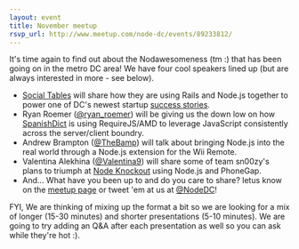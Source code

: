```yaml
---
layout: event
title: November meetup
rsvp_url: http://www.meetup.com/node-dc/events/89233812/
---
```


It's time again to find out about the Nodawesomeness (tm :) that has been going on in the metro DC area! We have four cool speakers lined up (but are always interested in more - see below).   

- [Social Tables](http://socialtables.com) will share how they are using Rails and Node.js together to power one of DC's newest startup [success stories](http://www.washingtonpost.com/business/capitalbusiness/the-download-social-tables-raises-500k-plans-to-hire/2012/07/20/gJQAKHR52W_story.html). 
- Ryan Roemer ([@ryan_roemer](https://twitter.com/ryan_roemer)) will be giving us the down low on how [SpanishDict](http://www.spanishdict.com/) is using RequireJS/AMD to leverage JavaScript consistently across the server/client boundry.
- Andrew Brampton ([@TheBamp](https://twitter.com/TheBramp)) will talk about bringing Node.js into the real world through a Node.js extension for the Wii Remote.
- Valentina Alekhina ([@Valentina9](http://twitter.com/Valentina9)) will share some of team sn00zy's plans to triumph at [Node Knockout](http://nodeknockout.com/) using Node.js and PhoneGap.
- And... What have you been up to and do you care to share? letus know on the [meetup page](http://www.meetup.com/node-dc/events/89233812/) or tweet 'em at us at [@NodeDC](http://twitter.com/nodedc)!

FYI, We are thinking of mixing up the format a bit so we are looking for a mix of longer (15-30 minutes) and shorter presentations (5-10 minutes). We are going to try adding an Q&A after each presentation as well so you can ask while they're hot :).


